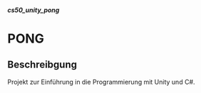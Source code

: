 ##### cs50_unity_pong
# PONG

## Beschreibgung
Projekt zur Einführung in die Programmierung mit Unity und C#.
